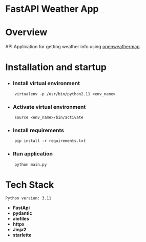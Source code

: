 FastAPI Weather App
===

Overview
===
API Application for getting weather info using [openweathermap](https://openweathermap.org/).

Installation and startup
===
- ### Install virtual environment
```commandline
    virtualenv -p /usr/bin/python2.11 <env_name>
```

- ### Activate virtual environment
```commandline
    source <env_name>/bin/activate
```

- ### Install requirements
```commandline
    pip install -r requirements.txt
```

- ### Run application
```commandline
    python main.py
```

Tech Stack
===
`Python version: 3.11`
- **FastApi**
- **pydantic**
- **aiofiles**
- **httpx**
- **Jinja2**
- **starlette**